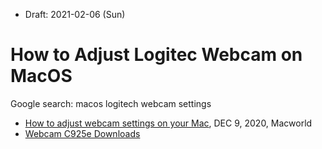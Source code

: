 * Draft: 2021-02-06 (Sun)

# How to Adjust Logitec Webcam on MacOS

Google search: macos logitech webcam settings
* [How to adjust webcam settings on your Mac](https://www.macworld.com/article/221765/how-to-tweak-settings-on-your-webcam.html), DEC 9, 2020, Macworld
* [Webcam C925e Downloads](https://prosupport.logi.com/hc/en-us/articles/360039579114-Download-Stub-C925e-Webcam)
